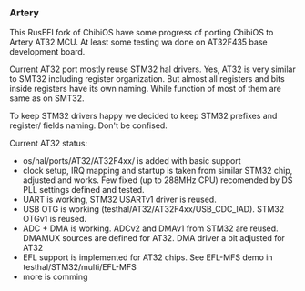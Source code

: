 ### Artery ###

This RusEFI fork of ChibiOS have some progress of porting ChibiOS to Artery
AT32 MCU. At least some testing wa done on AT32F435 base development board.

Current AT32 port mostly reuse STM32 hal drivers. Yes, AT32 is very similar
to SMT32 including register organization. But almost all registers and bits
inside registers have its own naming. While function of most of them are
same as on SMT32.

To keep STM32 drivers happy we decided to keep STM32 prefixes and register/
fields naming. Don't be confised.

Current AT32 status:
- os/hal/ports/AT32/AT32F4xx/ is added with basic support
- clock setup, IRQ mapping and startup is taken from similar STM32 chip,
  adjusted and works. Few fixed (up to 288MHz CPU) recomended by DS PLL
  settings defined and tested.
- UART is working, STM32 USARTv1 driver is reused.
- USB OTG is working (testhal/AT32/AT32F4xx/USB_CDC_IAD).
  STM32 OTGv1 is reused.
- ADC + DMA is working. ADCv2 and DMAv1 from STM32 are reused.
  DMAMUX sources are defined for AT32. DMA driver a bit adjusted for AT32
- EFL support is implemented for AT32 chips. See EFL-MFS demo in
  testhal/STM32/multi/EFL-MFS
- more is comming